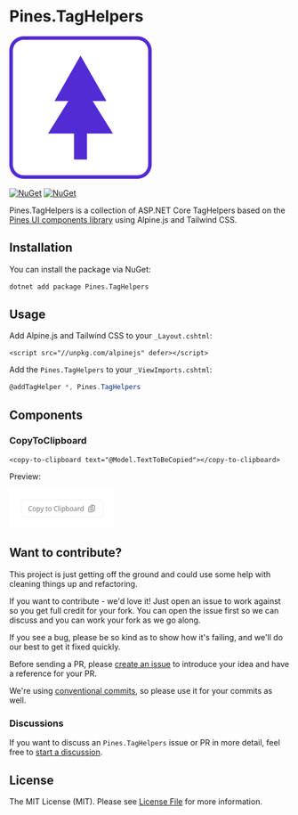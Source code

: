 # Pines.TagHelpers

![Logo](https://raw.githubusercontent.com/AlexZeitler/Pines.TagHelpers/main/icon.png)

[![NuGet](https://img.shields.io/nuget/v/Pines.TagHelpers.svg)](https://www.nuget.org/packages/Pines.TagHelpers)
[![NuGet](https://img.shields.io/nuget/dt/Pines.TagHelpers.svg)](https://www.nuget.org/packages/Pines.TagHelpers)

Pines.TagHelpers is a collection of ASP.NET Core TagHelpers based on
the [Pines UI components library](https://devdojo.com/pines) using Alpine.js and Tailwind CSS.

## Installation

You can install the package via NuGet:

```bash
dotnet add package Pines.TagHelpers
```

## Usage

Add Alpine.js and Tailwind CSS to your `_Layout.cshtml`:

```chtml
<script src="//unpkg.com/alpinejs" defer></script>
```

Add the `Pines.TagHelpers` to your `_ViewImports.cshtml`:

```csharp
@addTagHelper *, Pines.TagHelpers
```

## Components

### CopyToClipboard

```cshtml
<copy-to-clipboard text="@Model.TextToBeCopied"></copy-to-clipboard>
```

Preview:

![Copy to Clipboard](https://raw.githubusercontent.com/AlexZeitler/Pines.TagHelpers/main/assets/copy-to-clipboard.png)

## Want to contribute?

This project is just getting off the ground and could use some help with cleaning things up and refactoring.

If you want to contribute - we'd love it! Just open an issue to work against so you get full credit for your fork. You can open the issue first so we can discuss and you can work your fork as we go along.

If you see a bug, please be so kind as to show how it's failing, and we'll do our best to get it fixed quickly.

Before sending a PR, please [create an issue](https://github.com/AlexZeitler/Pines.TagHelpers/issues/new) to introduce your idea and have a reference for your PR.

We're using [conventional commits](https://www.conventionalcommits.org), so please use it for your commits as well.

### Discussions

If you want to discuss an `Pines.TagHelpers` issue or PR in more detail, feel free to [start a discussion](https://github.com/AlexZeitler/Pines.TagHelpers/discussions).

## License

The MIT License (MIT). Please see [License File](LICENSE) for more information.
